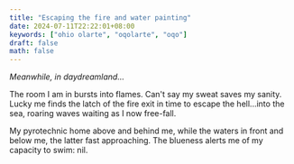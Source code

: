 ```yaml
---
title: "Escaping the fire and water painting"
date: 2024-07-11T22:22:01+08:00
keywords: ["ohio olarte", "oqolarte", "oqo"]
draft: false
math: false
---
```


*Meanwhile, in daydreamland...*

The room I am in bursts into flames. Can't say my sweat saves my sanity.
Lucky me finds the latch of the fire exit in time to escape the
hell...into the sea, roaring waves waiting as I now free-fall.

My pyrotechnic home above and behind me, while the waters in front and
below me, the latter fast approaching. The blueness alerts me of my
capacity to swim: nil.
